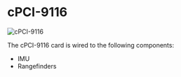 # cPCI-9116 

![cPCI-9116](http://www.adlinktech.com/PD/photo/display/cPCI-9116/cPCI-9116_bimg_en_2.jpg)

The cPCI-9116 card is wired to the following components:

- IMU
- Rangefinders
